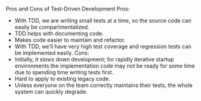 Pros and Cons of Test-Driven Development
Pros:
-	With TDD, we are writing small tests at a time, so the source code can easily be compartmentalized.
-	TDD helps with documenting code.
-	Makes code easier to maintain and refactor.
-	With TDD, we’ll have very high test coverage and regression tests can be implemented easily.
Cons:
-	Initially, it slows down development; for rapidly iterative startup environments the implementation code may not be ready for some time due to spending time writing tests first.
-	Hard to apply to existing legacy code.
-	Unless everyone on the team correctly maintains their tests, the whole system can quickly degrade.
